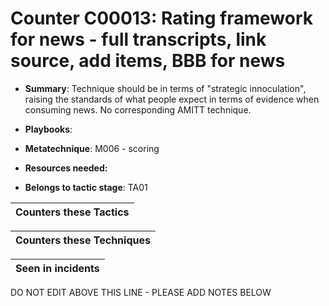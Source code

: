 # Counter C00013: Rating framework for news - full transcripts, link source, add items, BBB for news

* **Summary**: Technique should be in terms of "strategic innoculation", raising the standards of what people expect in terms of evidence when consuming news. No corresponding AMITT technique. 

* **Playbooks**: 

* **Metatechnique**: M006 - scoring

* **Resources needed:** 

* **Belongs to tactic stage**: TA01


| Counters these Tactics |
| ---------------------- |



| Counters these Techniques |
| ------------------------- |



| Seen in incidents |
| ----------------- |


DO NOT EDIT ABOVE THIS LINE - PLEASE ADD NOTES BELOW